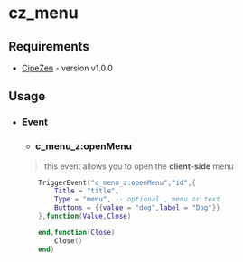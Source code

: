 # cz_menu

## Requirements
- [CipeZen](https://github.com/Cipee-zen/CipeZen) - version v1.0.0
## Usage
- ### Event
    - ### c_menu_z:openMenu
    >this event allows you to open the **client-side** menu

    ```lua
        TriggerEvent("c_menu_z:openMenu","id",{
            Title = "title",
            Type = "menu", -- optional , menu or text
            Buttons = {{value = "dog",label = "Dog"}}
        },function(Value,Close)

        end,function(Close)
            Close()
        end)
    ```
